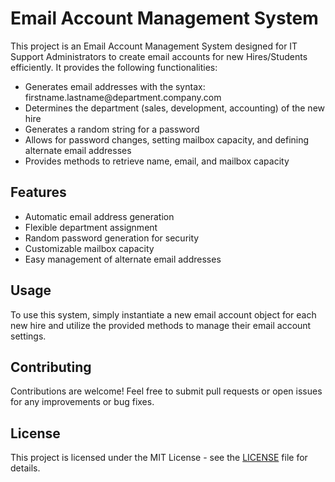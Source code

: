 <!DOCTYPE html>
<html lang="en">
<head>
  <meta charset="UTF-8">
  <meta name="viewport" content="width=device-width, initial-scale=1.0">
  <title>Email Account Management System</title>
</head>
<body>
  <h1>Email Account Management System</h1>
  <p>This project is an Email Account Management System designed for IT Support Administrators to create email accounts for new Hires/Students efficiently. It provides the following functionalities:</p>
  <ul>
    <li>Generates email addresses with the syntax: firstname.lastname@department.company.com</li>
    <li>Determines the department (sales, development, accounting) of the new hire</li>
    <li>Generates a random string for a password</li>
    <li>Allows for password changes, setting mailbox capacity, and defining alternate email addresses</li>
    <li>Provides methods to retrieve name, email, and mailbox capacity</li>
  </ul>
  <h2>Features</h2>
  <ul>
    <li>Automatic email address generation</li>
    <li>Flexible department assignment</li>
    <li>Random password generation for security</li>
    <li>Customizable mailbox capacity</li>
    <li>Easy management of alternate email addresses</li>
  </ul>
  <h2>Usage</h2>
  <p>To use this system, simply instantiate a new email account object for each new hire and utilize the provided methods to manage their email account settings.</p>
  <h2>Contributing</h2>
  <p>Contributions are welcome! Feel free to submit pull requests or open issues for any improvements or bug fixes.</p>
  <h2>License</h2>
  <p>This project is licensed under the MIT License - see the <a href="LICENSE">LICENSE</a> file for details.</p>
</body>
</html>
